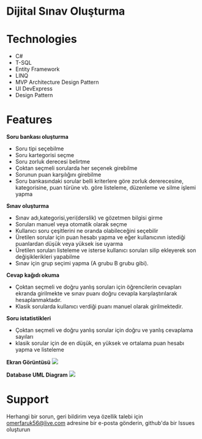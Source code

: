 # Dijital Sınav Oluşturma

# Technologies
- C#
- T-SQL
- Entity Framework
- LINQ 
- MVP Architecture Design Pattern
- UI DevExpress 
- Design Pattern 

# Features

<b>Soru bankası oluşturma</b>
- Soru tipi seçebilme
- Soru kartegorisi seçme
- Soru zorluk derecesi belirtme
- Çoktan seçmeli sorularda her seçenek girebilme
- Sorunun puan karşılığını girebilme
- Soru bankasındaki sorular belli kriterlere göre zorluk dererecesine, kategorisine, puan türüne vb. göre listeleme, düzenleme ve silme işlemi yapma

<b>Sınav oluşturma</b>
- Sınav adı,kategorisi,yeri(derslik) ve gözetmen bilgisi girme
- Soruları manuel veya otomatik olarak seçme
- Kullanıcı soru çeşitlerini ne oranda olabileceğini seçebilir
- Üretilen sorular için puan hesabı yapma ve eğer kullanıcının istediği puanlardan düşük veya yüksek ise uyarma 
- Üretilen soruları listeleme ve isterse kullanıcı soruları silip ekleyerek son değişiklerikleri yapabilme
- Sınav için grup seçimi yapma (A grubu B grubu gibi).

<b>Cevap kağıdı okuma</b>
- Çoktan seçmeli ve doğru yanlış soruları için öğrencilerin cevapları ekranda girilmekte ve sınav puanı doğru cevapla karşılaştırılarak hesaplanmaktadır.
- Klasik sorularda kullanıcı verdiği puanı manuel olarak girilmektedir.

<b>Soru istatistikleri</b>
- Çoktan seçmeli ve doğru yanlış sorular için doğru ve yanlış cevaplama sayıları
- klasik sorular için de en düşük, en yüksek ve ortalama puan hesabı yapma ve listeleme

<b>Ekran Görüntüsü</b>
![](https://i.imgyukle.com/2021/01/18/HJzGob.jpg)

<b>Database UML Diagram</b>
![](https://i.hizliresim.com/WHdRSx.png)

# Support
Herhangi bir sorun, geri bildirim veya özellik talebi için omerfaruk56@live.com adresine bir e-posta gönderin, github'da bir Issues oluşturun

